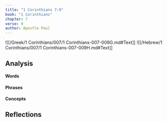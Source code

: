 ```yaml
---
title: "1 Corinthians 7:9"
book: "1 Corinthians"
chapter: 7
verse: 9
author: Apostle Paul
---
```

![[/Greek/1 Corinthians/007/1 Corinthians-007-009G.md#Text]]
![[/Hebrew/1 Corinthians/007/1 Corinthians-007-009H.md#Text]]

## Analysis

#### Words

#### Phrases

#### Concepts

## Reflections
